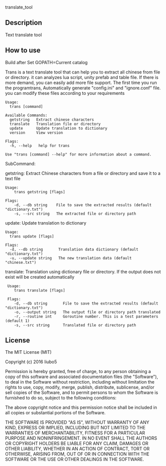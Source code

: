 translate_tool

Description
-----------

Text translate tool

How to use
-------------

Build after Set GOPATH=Current catalog

Trans is a text translate tool that can help you to extract all chinese from
file or directory. it can analyzes lua script, unity prefab and table file.
If there is more demand, you can easily add more file support. The first time
you run the programtrans, Automatically generate "config.ini" and "ignore.conf"
file. you can modify these files according to your requirements
```
Usage:
  trans [command]

Available Commands:
  getstring   Extract chinese characters
  translate   Translation file or directory
  update      Update translation to dictionary
  version     View version

Flags:
  -h, --help   help for trans

Use "trans [command] --help" for more information about a command.
```

SubCommand:

getstring:
	Extract Chinese characters from a file or directory and save it to a text file
```
Usage:
    trans getstring [flags]

Flags:
    -d, --db string    File to save the extracted results (default "dictionary.txt")
    -s, --src string   The extracted file or directory path
```

update:
	Update translation to dictionary
```
Usage:
  trans update [flags]

Flags:
  -d, --db string       Translation data dictionary (default "dictionary.txt")
  -u, --update string   The new translation data (default "chinese.txt")
```

translate:
	Translation using dictionary file or directory. If the output does not exist will be created automatically
```
 Usage:
    trans translate [flags]

 Flags:
    -d, --db string       File to save the extracted results (default "dictionary.txt")
    -o, --output string   The output file or directory path translated
    -r, --routine int     Goroutine number. This is a test parameters (default 1)
    -s, --src string      Translated file or directory path
```

License
-------------

The MIT License (MIT)

Copyright (c) 2016 liubo5

Permission is hereby granted, free of charge, to any person obtaining a copy
of this software and associated documentation files (the "Software"), to deal
in the Software without restriction, including without limitation the rights
to use, copy, modify, merge, publish, distribute, sublicense, and/or sell
copies of the Software, and to permit persons to whom the Software is
furnished to do so, subject to the following conditions:

The above copyright notice and this permission notice shall be included in all
copies or substantial portions of the Software.

THE SOFTWARE IS PROVIDED "AS IS", WITHOUT WARRANTY OF ANY KIND, EXPRESS OR
IMPLIED, INCLUDING BUT NOT LIMITED TO THE WARRANTIES OF MERCHANTABILITY,
FITNESS FOR A PARTICULAR PURPOSE AND NONINFRINGEMENT. IN NO EVENT SHALL THE
AUTHORS OR COPYRIGHT HOLDERS BE LIABLE FOR ANY CLAIM, DAMAGES OR OTHER
LIABILITY, WHETHER IN AN ACTION OF CONTRACT, TORT OR OTHERWISE, ARISING FROM,
OUT OF OR IN CONNECTION WITH THE SOFTWARE OR THE USE OR OTHER DEALINGS IN THE
SOFTWARE.
